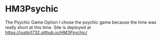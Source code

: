 # HM3Psychic
The Psychic Game Option
I chose the psychic game because the time was really short at this time.
Site is deployed at https://justin1732.github.io/HM3Psychic/
